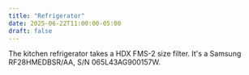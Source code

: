 ```yaml
---
title: "Refrigerator"
date: 2025-06-22T11:00:00-05:00
draft: false
---
```


The kitchen refrigerator takes a HDX FMS-2 size filter.  It's a Samsung RF28HMEDBSR/AA, S/N 065L43AG900157W.
